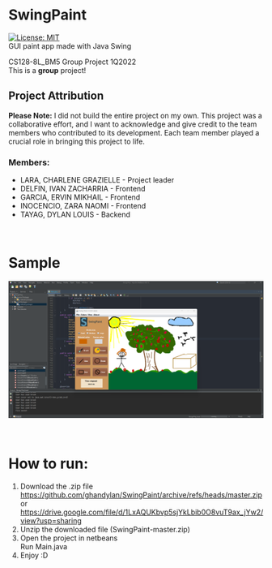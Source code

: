 # SwingPaint
[![License: MIT](https://img.shields.io/badge/License-MIT-yellow.svg)](https://opensource.org/licenses/MIT)\
GUI paint app made with Java Swing

CS128-8L_BM5 Group Project 1Q2022\
This is a **group** project!

## **Project Attribution**

**Please Note:** I did not build the entire project on my own. This project was a collaborative effort, and I want to acknowledge and give credit to the team members who contributed to its development. Each team member played a crucial role in bringing this project to life.

### Members: 
 * LARA, CHARLENE GRAZIELLE - Project leader
 * DELFIN, IVAN ZACHARRIA - Frontend
 * GARCIA, ERVIN MIKHAIL - Frontend
 * INOCENCIO, ZARA NAOMI - Frontend
 * TAYAG, DYLAN LOUIS - Backend 
 
&nbsp;
&nbsp;
&nbsp;

# Sample
![alt text for screen readers](readme_pics/sample_pic1.png "Text to show on mouseover")


&nbsp;
&nbsp;
&nbsp;

# How to run:
1. Download the .zip file\
   https://github.com/ghandylan/SwingPaint/archive/refs/heads/master.zip or https://drive.google.com/file/d/1LxAQUKbvp5sjYkLbib0O8vuT9ax_jYw2/view?usp=sharing
2. Unzip the downloaded file (SwingPaint-master.zip)
3. Open the project in netbeans\
   Run Main.java
4. Enjoy :D
